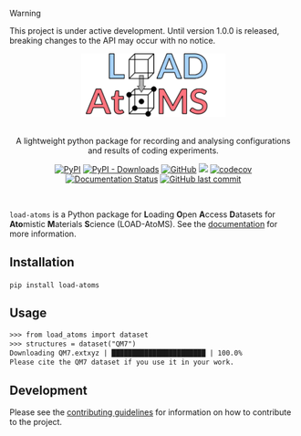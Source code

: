> [!WARNING]
> This project is under active development. Until version 1.0.0 is released, breaking changes to the API may occur with no notice.
> 
<div align="center">
    <a href="https://jla-gardner.github.io/load-atoms/">
        <img src="https://raw.githubusercontent.com/jla-gardner/load-atoms/main/docs/source/logo.svg" width="50%"/>
    </a>
</div>
    
</br>

<div align="center">
    
A lightweight python package for recording and analysing configurations and results of coding experiments.

[![PyPI](https://img.shields.io/pypi/v/load-atoms)](https://pypi.org/project/load-atoms/)
[![PyPI - Downloads](https://img.shields.io/pypi/dm/load-atoms?color=green&label=installs&logo=Python&logoColor=white)](https://pypistats.org/packages/load-atoms)
[![GitHub](https://img.shields.io/github/license/jla-gardner/load-atoms)](LICENCE.md)
[![](https://github.com/jla-gardner/load-atoms/actions/workflows/tests.yaml/badge.svg?branch=main)](https://github.com/jla-gardner/load-atoms/actions/workflows/tests.yaml)
[![codecov](https://codecov.io/gh/jla-gardner/load-atoms/branch/main/graph/badge.svg)](https://codecov.io/gh/jla-gardner/load-atoms)
[![Documentation Status](https://img.shields.io/badge/documentation-live-green.svg)](https://jla-gardner.github.io/load-atoms/)
[![GitHub last commit](https://img.shields.io/github/last-commit/jla-gardner/load-atoms)]()

</div>

</br>

`load-atoms` is a Python package for **L**oading **O**pen **A**ccess **D**atasets for **Ato**mistic **M**aterials **S**cience (LOAD-AtoMS). 
See the [documentation](https://jla-gardner.github.io/load-atoms/) for more information.



## Installation

`pip install load-atoms`

## Usage

```pycon
>>> from load_atoms import dataset
>>> structures = dataset("QM7")
Downloading QM7.extxyz | ███████████████████████ | 100.0% 
Please cite the QM7 dataset if you use it in your work.
```

## Development

Please see the [contributing guidelines](https://raw.githubusercontent.com/jla-gardner/load-atoms/main/dev/devoloper-guide) for information on how to contribute to the project.
